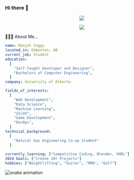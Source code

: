 ### Hi there 👋

<p align="center">
  <img src="https://capsule-render.vercel.app/api?text=Hello!&fontColor=d6ace6&animation=fadeIn&theme=radical"/>
</p>
<p align="center">
  <img src="https://media.giphy.com/media/VVGdG2HimJl6APwPiE/giphy.gif?cid=ecf05e47uccdpgp5k0v30lewfg8yw99936yui5fwenf9pyno&ep=v1_gifs_search&rid=giphy.gif&ct=g">
</p>

👨🏻‍💻 About Me...
```yaml
name: Manjot Saggu
located_in: Edmonton, AB
current_job: Student
education:
  [
    "Self-Taught Developer and Designer",
    "Bachelors of Computer Engineering",
  ]
company: University of Alberta

fields_of_interests:
  [
    "Web Development",
    "Data Science",
    "Machine Learning",
    "UI/UX",
    "Game Development",
    "DevOps",
  ]
technical_background:
  [
    "Natural Gas Engineering Co-op Student"
  ]
  
currently_learning: ["Competitive Coding, Blender, VHDL"]
2024 Goals: ["Create 20+ Projects"]
hobbies: ["Weightlifting", "Guitar", "MMA", "Golf"]
```

![snake animation](https://github.com/msaggu204/msaggu204/blob/output/github-contribution-grid-snake2.svg)

<!--
**msaggu204/msaggu204** is a ✨ _special_ ✨ repository because its `README.md` (this file) appears on your GitHub profile.

Here are some ideas to get you started:

- 🔭 I’m currently working on ...
- 🌱 I’m currently learning ...
- 👯 I’m looking to collaborate on ...
- 🤔 I’m looking for help with ...
- 💬 Ask me about ...
- 📫 How to reach me: ...
- 😄 Pronouns: ...
- ⚡ Fun fact: ...
-->
